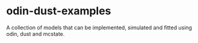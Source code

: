 # odin-dust-examples
A collection of models that can be implemented, simulated and fitted using odin, dust and mcstate.
